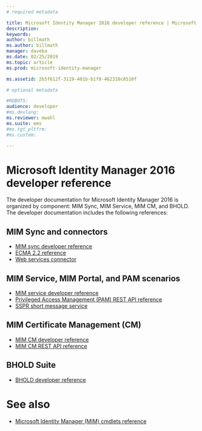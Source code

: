 ```yaml
---
# required metadata

title: Microsoft Identity Manager 2016 developer reference | Microsoft Docs
description:
keywords:
author: billmath
ms.author: billmath
manager: daveba
ms.date: 02/25/2019
ms.topic: article
ms.prod: microsoft-identity-manager

ms.assetid: 2b5f612f-3119-401b-b1f8-462310c8510f

# optional metadata

#ROBOTS:
audience: developer
#ms.devlang:
ms.reviewer: mwahl
ms.suite: ems
#ms.tgt_pltfrm:
#ms.custom:

---
```


# Microsoft Identity Manager 2016 developer reference

The developer documentation for Microsoft Identity Manager 2016 is organized by component: MIM Sync, MIM Service, MIM CM, and BHOLD.  The developer documentation includes the following references:

## MIM Sync and connectors

- [MIM sync developer reference](https://msdn.microsoft.com/en-us/library/windows/desktop/ms698364(v=vs.100).aspx)
- [ECMA 2.2 reference](https://msdn.microsoft.com/en-us/library/windows/desktop/hh859557(v=vs.100).aspx)
- [Web services connector](microsoft-identity-manager-2016-ma-ws.md)

## MIM Service, MIM Portal, and PAM scenarios

- [MIM service developer reference](https://msdn.microsoft.com/en-us/library/windows/desktop/ee652382(v=vs.100).aspx)
- [Privileged Access Management (PAM) REST API reference](privileged-access-management-rest-api-reference.md)
- [SSPR short message service](https://msdn.microsoft.com/en-us/library/windows/desktop/jj131737(v=vs.100).aspx)

## MIM Certificate Management (CM)

- [MIM CM developer reference](https://msdn.microsoft.com/en-us/library/windows/desktop/ee652335(v=vs.100).aspx)
- [MIM CM REST API reference](certificate-management-rest-api-reference.md)
 
## BHOLD Suite

- [BHOLD developer reference](mim2016-bhold-developer-reference.md)
 
# See also

- [Microsoft Identity Manager (MIM) cmdlets reference](https://docs.microsoft.com/powershell/identitymanager/)
